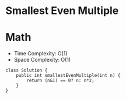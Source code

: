 # Smallest Even Multiple

# Math

- Time Complexity: O(1)
- Space Complexity: O(1)

```
class Solution {
    public int smallestEvenMultiple(int n) {
        return (n&1) == 0? n: n*2;
    }
}
```
